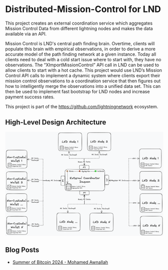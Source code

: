 # Distributed-Mission-Control for LND
This project creates an external coordination service which aggregates Mission Control Data from different lightning nodes and makes the data available via an API.

Mission Control is LND's central path finding brain. Overtime, clients will populate this brain with empirical observations, in order to derive a more accurate model of the path finding network at a given instance. Today all clients need to deal with a cold start issue where to start with, they have no observations. The “XImportMissionControl” API call in LND can be used to allow clients to start with a hot cache.
This project would use LND’s Mission Control API calls to implement a dynamic system where clients export their mission control observations to a coordination service that then figures out how to intelligently merge the observations into a unified data set. This can then be used to implement fast bootstrap for LND nodes and increase payment success rates.


This project is part of the https://github.com/lightningnetwork ecosystem.

## High-Level Design Architecture

![DMC for LND High-Level Design Architecture](./assets/dmc-for-lnd-hld-architecture.png)

## Blog Posts

- [Summer of Bitcoin 2024 - Mohamed Awnallah](https://mohamedawn.com/tag/summer-of-bitcoin-2024/)
